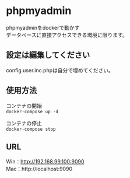 # phpmyadmin

phpmyadminをdockerで動かす  
データベースに直接アクセスできる環境に限ります。  

## 設定は編集してください
config.user.inc.phpは自分で埋めてください。  

## 使用方法
コンテナの開始  
`docker-compose up -d`  

コンテナの停止  
`docker-compose stop`  

## URL
Win：http://192.168.99.100:9090  
Mac：http://localhost:9090  
